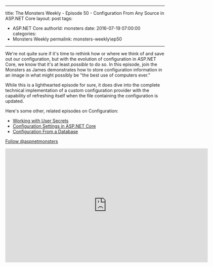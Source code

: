 
---
title: The Monsters Weekly - Episode 50 -  Configuration From Any Source in ASP.NET Core
layout: post
tags: 
  - ASP.NET Core
authorId: monsters
date: 2016-07-19 07:00:00
categories:
  - Monsters Weekly
permalink: monsters-weekly\ep50
---

<p>We're not quite sure if it's time to rethink how or where we think of and save out our configuration, but with the evolution of configuration in ASP.NET Core, we know that it's at least <em>possible</em> to do so.&nbsp;In this episode, join the Monsters as James demonstrates how to store configuration information in an image in what might possibly be &quot;the best use of computers ever.&quot;</p><p>While this is a lighthearted episode for sure, it does dive into the complete technical implementation of a custom configuration provider with the capability of refreshing itself when the file containing the configuration is updated.</p><p>Here's some other, related episodes on Configuration:</p><ul><li><a href="https://channel9.msdn.com/Series/aspnetmonsters/Episode-23-Working-With-Sensitive-Data-User-Secrets">Working with User Secrets</a></li><li><a href="https://channel9.msdn.com/Series/aspnetmonsters/Episode-5-Configuration-Settings">Configuration Settings in ASP.NET Core</a></li><li><a href="https://channel9.msdn.com/Series/aspnetmonsters/Episode-10-Loading-Settings-From-a-Database-in-ASPNET-Core">Configuration From a Database</a></li></ul><p><a class="twitter-follow-button" href="https://twitter.com/aspnetmonsters">Follow @aspnetmonsters</a></p> 


<iframe src='https://channel9.msdn.com/Series/aspnetmonsters/ASPNET-Monsters-Episode-50-Configuration-From-Any-Source-in-ASPNET-Core/player' width='640' height='360' allowFullScreen frameBorder='0'></iframe>
